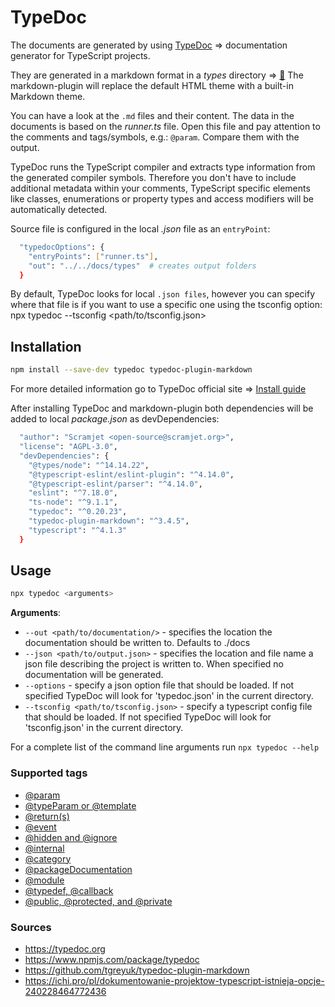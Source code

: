 # TypeDoc

The documents are generated by using [TypeDoc](http://typedoc.org) => documentation generator for TypeScript projects.

They are generated in a markdown format in a *types* directory => [:file_folder:](docs/types)  The markdown-plugin will replace the default HTML theme with a built-in Markdown theme.

You can have a look at the `.md` files and their content. The data in the documents is based on the *runner.ts* file. Open this file and pay attention to the comments and tags/symbols, e.g.: `@param`. Compare them with the output.

TypeDoc runs the TypeScript compiler and extracts type information from the generated compiler symbols. Therefore you don't have to include additional metadata within your comments, TypeScript specific elements like classes, enumerations or property types and access modifiers will be automatically detected.

Source file is configured in the local *.json* file as an `entryPoint`:

```bash
  "typedocOptions": {
    "entryPoints": ["runner.ts"],
    "out": "../../docs/types"  # creates output folders
  }
```

By default, TypeDoc looks for local `.json files`, however you can specify where that file is if you want to use a specific one using the tsconfig option: npx typedoc --tsconfig <path/to/tsconfig.json>

## Installation

```bash
npm install --save-dev typedoc typedoc-plugin-markdown
```

For more detailed information go to TypeDoc official site => [Install guide](http://typedoc.org/guides/doccomments/#%40public%2C-%40protected%2C-and-%40private)

After installing TypeDoc and markdown-plugin both dependencies will be added to local *package.json* as devDependencies:

```bash
  "author": "Scramjet <open-source@scramjet.org>",
  "license": "AGPL-3.0",
  "devDependencies": {
    "@types/node": "^14.14.22",
    "@typescript-eslint/eslint-plugin": "^4.14.0",
    "@typescript-eslint/parser": "^4.14.0",
    "eslint": "^7.18.0",
    "ts-node": "^9.1.1",
    "typedoc": "^0.20.23",
    "typedoc-plugin-markdown": "^3.4.5",
    "typescript": "^4.1.3"
  }
```

## Usage

```bash
npx typedoc <arguments>
```

__Arguments__:

- `--out <path/to/documentation/>` - specifies the location the documentation should be written to. Defaults to ./docs
- `--json <path/to/output.json>` - specifies the location and file name a json file describing the project is written to. When specified no documentation will be generated.
- `--options` - specify a json option file that should be loaded. If not specified TypeDoc will look for 'typedoc.json' in the current directory.
- `--tsconfig <path/to/tsconfig.json>` - specify a typescript config file that should be loaded. If not specified TypeDoc will look for 'tsconfig.json' in the current directory.

 For a complete list of the command line arguments run `npx typedoc --help`

### Supported tags

- [@param](http://typedoc.org/guides/doccomments/#%40param-%3Cparam-name%3E)
- [@typeParam or @template](http://typedoc.org/guides/doccomments/#%40typeparam-%3Cparam-name%3E-or-%40template-%3Cparam-name%3E)
- [@return(s)](http://typedoc.org/guides/doccomments/#%40return(s))
- [@event](http://typedoc.org/guides/doccomments/#%40event)
- [@hidden and @ignore](http://typedoc.org/guides/doccomments/#%40hidden-and-%40ignore)
- [@internal](http://typedoc.org/guides/doccomments/#%40internal)
- [@category](http://typedoc.org/guides/doccomments/#%40category)
- [@packageDocumentation](http://typedoc.org/guides/doccomments/#%40packagedocumentation)
- [@module](http://typedoc.org/guides/doccomments/#%40module)
- [@typedef, @callback](http://typedoc.org/guides/doccomments/#%40typedef%2C-%40callback)
- [@public, @protected, and @private](http://typedoc.org/guides/doccomments/#%40public%2C-%40protected%2C-and-%40private)

### Sources

- <https://typedoc.org>
- <https://www.npmjs.com/package/typedoc>
- <https://github.com/tgreyuk/typedoc-plugin-markdown>
- <https://ichi.pro/pl/dokumentowanie-projektow-typescript-istnieja-opcje-240228464772436>
